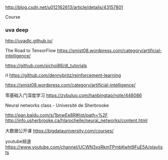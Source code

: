 

http://blog.csdn.net/u012162613/article/details/43157801

Course 

### uva deep
http://uvadlc.github.io/


The Road to TensorFlow
https://smist08.wordpress.com/category/artificial-intelligence/

https://github.com/sjchoi86/dl_tutorials


rl
https://github.com/dennybritz/reinforcement-learning


https://smist08.wordpress.com/category/artificial-intelligence/


零基础入门深度学习
https://zybuluo.com/hanbingtao/note/448086




Neural networks class - Université de Sherbrooke

http://pan.baidu.com/s/1bnwEe8R#list/path=%2F
http://info.usherbrooke.ca/hlarochelle/neural_networks/content.html


大数据公开课
https://bigdatauniversity.com/courses/

youtube频道
https://www.youtube.com/channel/UCWN3xxRkmTPmbKwht9FuE5A/playlists